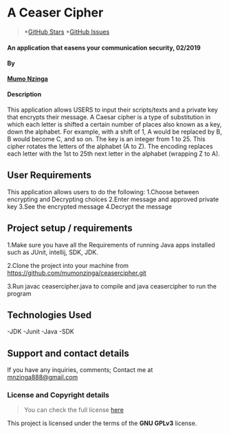 #  A Ceaser Cipher
>*[GitHub Stars](https://github.com/mumonzinga/ceasercipher/stargazers) *[GitHub Issues](https://github.com/mumonzinga/ceasercipher/issues)

#### An application that easens your communication security, 02/2019

#### By
**[Mumo Nzinga](https://github.com/mumonzinga)**

#### Description

This application allows USERS to input their scripts/texts and a private key that encrypts their message. A Caesar cipher is a type of substitution in which each letter is shifted a certain number of places also known as a key, down the alphabet.  For example, with a shift of 1, A would be replaced by B, B would become C, and so on. The key is an integer from 1 to 25. This cipher rotates the letters of the alphabet (A to Z). The encoding replaces each letter with the 1st to 25th next letter in the alphabet (wrapping Z to A).

## User Requirements

This application allows users to do the following:
1.Choose between encrypting and Decrypting choices
2.Enter  message and approved private key
3.See the encrypted message
4.Decrypt the message

## Project setup / requirements
1.Make sure you have all the Requirements of running Java apps installed such as JUnit, intellij, SDK, JDK.

2.Clone the project into your machine from https://github.com/mumonzinga/ceasercipher.git

3.Run javac ceasercipher.java to compile and java ceasercipher to run the program

## Technologies Used

-JDK
-Junit
-Java
-SDK

## Support and contact details
If you have any inquiries, comments; Contact me at mnzinga888@gmail.com


### License and Copyright details
>You can check the full license [here](https://github.com/mumonzinga/LICENSE.git)

This project is licensed under the terms of the **GNU GPLv3** license.






